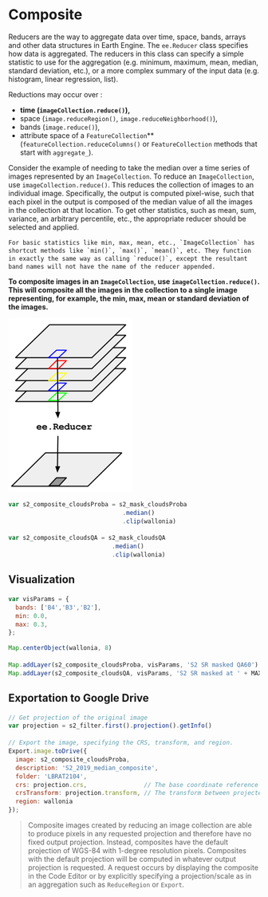 # Composite

Reducers are the way to aggregate data over time, space, bands, arrays and other data structures in Earth Engine. The `ee.Reducer` class specifies how data is aggregated. The reducers in this class can specify a simple statistic to use for the aggregation (e.g. minimum, maximum, mean, median, standard deviation, etc.), or a more complex summary of the input data (e.g. histogram, linear regression, list).

Reductions may occur over :
- **time (`imageCollection.reduce()`),**
- space (`image.reduceRegion()`, `image.reduceNeighborhood()`),
- bands (`image.reduce()`),
- attribute space of a `FeatureCollection`** (`featureCollection.reduceColumns()` or `FeatureCollection` methods that start with `aggregate_`).


Consider the example of needing to take the median over a time series of images represented by an `ImageCollection`. To reduce an `ImageCollection`, use `imageCollection.reduce()`. This reduces the collection of images to an individual image. Specifically, the output is computed pixel-wise, such that each pixel in the output is composed of the median value of all the images in the collection at that location. To get other statistics, such as mean, sum, variance, an arbitrary percentile, etc., the appropriate reducer should be selected and applied.

```{note}
For basic statistics like min, max, mean, etc., `ImageCollection` has shortcut methods like `min()`, `max()`, `mean()`, etc. They function in exactly the same way as calling `reduce()`, except the resultant band names will not have the name of the reducer appended.
```

**To composite images in an `ImageCollection`, use `imageCollection.reduce()`. This will composite all the images in the collection to a single image representing, for example, the min, max, mean or standard deviation of the images.**


![reducer](Reduce_ImageCollection.png)


```js
var s2_composite_cloudsProba = s2_mask_cloudsProba
                                .median()
                                .clip(wallonia)
                    
var s2_composite_cloudsQA = s2_mask_cloudsQA
                             .median()
                             .clip(wallonia)
```

## Visualization

```js
var visParams = {
  bands: ['B4','B3','B2'],
  min: 0.0,
  max: 0.3,
};
```

```js
Map.centerObject(wallonia, 8)

Map.addLayer(s2_composite_cloudsProba, visParams, 'S2 SR masked QA60')
Map.addLayer(s2_composite_cloudsQA, visParams, 'S2 SR masked at ' + MAX_CLOUD_PROBABILITY + '%',true)

```

## Exportation to Google Drive


```js
// Get projection of the original image
var projection = s2_filter.first().projection().getInfo()

// Export the image, specifying the CRS, transform, and region.
Export.image.toDrive({
  image: s2_composite_cloudsProba,
  description: 'S2_2019_median_composite',
  folder: 'LBRAT2104',
  crs: projection.crs,                // The base coordinate reference system of this projection (e.g. 'EPSG:4326')
  crsTransform: projection.transform, // The transform between projected coordinates and the base coordinate system
  region: wallonia
});
```

> Composite images created by reducing an image collection are able to produce pixels in any requested projection and therefore have no fixed output projection. Instead, composites have the default projection of WGS-84 with 1-degree resolution pixels. Composites with the default projection will be computed in whatever output projection is requested. A request occurs by displaying the composite in the Code Editor or by explicitly specifying a projection/scale as in an aggregation such as `ReduceRegion` or `Export`.
